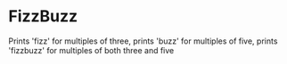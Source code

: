 # FizzBuzz
Prints 'fizz' for multiples of three, prints 'buzz' for multiples of five, prints 'fizzbuzz' for multiples of both three and five
